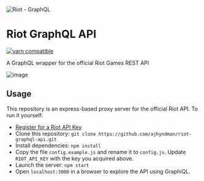 ![Riot - GraphQL](https://github.com/ajhyndman/riot-graphql-api/raw/master/src/riot-graphql.png)

# Riot GraphQL API

[![yarn compatible](https://img.shields.io/badge/yarn-compatible-4BC51D.svg?style=flat)](https://yarnpkg.com/)

A GraphQL wrapper for the official Riot Games REST API

![image](https://cloud.githubusercontent.com/assets/11449340/21294116/fe812258-c589-11e6-85ff-c5f57e070518.png)

## Usage

This repository is an express-based proxy server for the official Riot API.
To run it yourself:

* [Register for a Riot API Key](https://developer.riotgames.com/docs/getting-started)
* Clone this repository: `git clone https://github.com/ajhyndman/riot-graphql-api.git`
* Install dependencies: `npm install`
* Copy the file `config.example.js` and rename it to `config.js`.  Update `RIOT_API_KEY` with the key
you acquired above.
* Launch the server: `npm start`
* Open `localhost:3000` in a browser to explore the API using GraphiQL.
